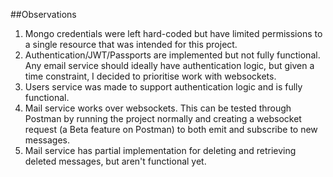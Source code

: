 ##Observations
1. Mongo credentials were left hard-coded but have limited permissions to a single resource that was intended for this project.
2. Authentication/JWT/Passports are implemented but not fully functional. Any email service should ideally have authentication logic, but given a time constraint, I decided to prioritise work with websockets.
3. Users service was made to support authentication logic and is fully functional.
4. Mail service works over websockets. This can be tested through Postman by running the project normally and creating a websocket request (a Beta feature on Postman) to both emit and subscribe to new messages.
5. Mail service has partial implementation for deleting and retrieving deleted messages, but aren't functional yet.
